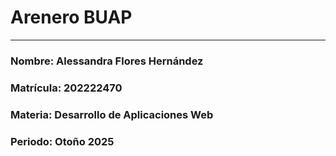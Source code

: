 # **Arenero BUAP**

---

### **Nombre:** Alessandra Flores Hernández  
### **Matrícula:** 202222470
### **Materia:** Desarrollo de Aplicaciones Web  
### **Periodo:** Otoño 2025

